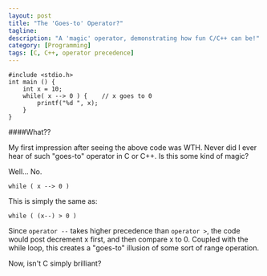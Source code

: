 ```yaml
---
layout: post
title: "The 'Goes-to' Operator?"
tagline:
description: "A 'magic' operator, demonstrating how fun C/C++ can be!"
category: [Programming]
tags: [C, C++, operator precedence]
---
```


    #include <stdio.h>
    int main () {
        int x = 10;
        while( x --> 0 ) {    // x goes to 0
            printf("%d ", x);
        }
    }

####What??

My first impression after seeing the above code was WTH. Never did I ever hear of such "goes-to" operator in C or C++. Is this some kind of magic?


Well... No.

    while ( x --> 0 )

This is simply the same as:

    while ( (x--) > 0 )

Since `operator --` takes higher precedence than `operator >`, the code would post decrement x first,
and then compare x to 0. Coupled with the while loop,
this creates a "goes-to" illusion of some sort of range operation.

Now, isn't C simply brilliant?
